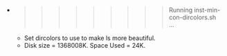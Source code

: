 * >>>>>>>>> Running inst-min-con-dircolors.sh ...
  * Set dircolors to use  to make ls more beautiful.
  * Disk size = 1368008K. Space Used = 24K.

